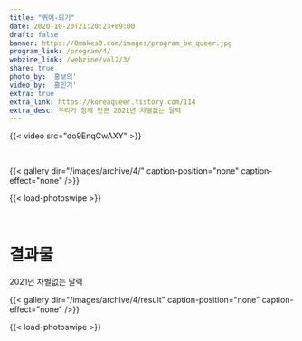 ```yaml
---
title: "퀴어-되기"
date: 2020-10-20T21:20:23+09:00
draft: false
banner: https://0makes0.com/images/program_be_queer.jpg
program_link: /program/4/
webzine_link: /webzine/vol2/3/
share: true
photo_by: '홍보의'
video_by: '홍민기'
extra: true
extra_link: https://koreaqueer.tistory.com/114
extra_desc: 우리가 함께 만든 2021년 차별없는 달력
---
```


{{< video src="do9EnqCwAXY" >}}

<br/>

{{< gallery dir="/images/archive/4/" caption-position="none" caption-effect="none" />}}

{{< load-photoswipe >}}

<br/>

# 결과물

2021년 차별없는 달력

{{< gallery dir="/images/archive/4/result" caption-position="none" caption-effect="none" />}}

{{< load-photoswipe >}}
